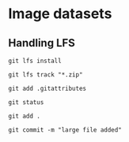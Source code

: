 # Image datasets

## Handling LFS 

`git lfs install`

`git lfs track "*.zip"`

`git add .gitattributes`

`git status`

`git add .`

`git commit -m "large file added"`